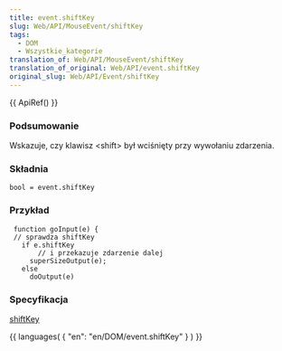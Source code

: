 ```yaml
---
title: event.shiftKey
slug: Web/API/MouseEvent/shiftKey
tags:
  - DOM
  - Wszystkie_kategorie
translation_of: Web/API/MouseEvent/shiftKey
translation_of_original: Web/API/event.shiftKey
original_slug: Web/API/Event/shiftKey
---
```

{{ ApiRef() }}

### Podsumowanie

Wskazuje, czy klawisz \<shift> był wciśnięty przy wywołaniu zdarzenia.

### Składnia

    bool = event.shiftKey

### Przykład

     function goInput(e) {
     // sprawdza shiftKey
       if e.shiftKey
           // i przekazuje zdarzenie dalej
         superSizeOutput(e);
       else
         doOutput(e)

### Specyfikacja

[shiftKey](http://www.w3.org/TR/2000/REC-DOM-Level-2-Events-20001113/events.html#Events-MouseEvent-shiftKey)

{{ languages( { "en": "en/DOM/event.shiftKey" } ) }}

